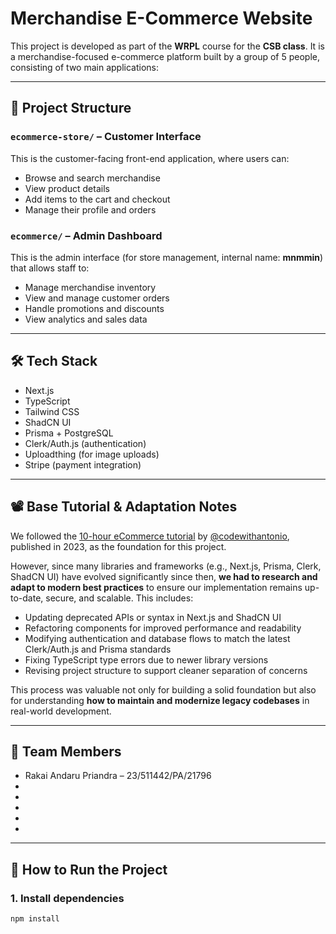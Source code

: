 # Merchandise E-Commerce Website

This project is developed as part of the **WRPL** course for the **CSB class**. It is a merchandise-focused e-commerce platform built by a group of 5 people, consisting of two main applications:

---

## 🔹 Project Structure

### `ecommerce-store/` – Customer Interface
This is the customer-facing front-end application, where users can:
- Browse and search merchandise
- View product details
- Add items to the cart and checkout
- Manage their profile and orders

### `ecommerce/` – Admin Dashboard
This is the admin interface (for store management, internal name: **mnmmin**) that allows staff to:
- Manage merchandise inventory
- View and manage customer orders
- Handle promotions and discounts
- View analytics and sales data

---

## 🛠️ Tech Stack
- Next.js
- TypeScript
- Tailwind CSS
- ShadCN UI
- Prisma + PostgreSQL
- Clerk/Auth.js (authentication)
- Uploadthing (for image uploads)
- Stripe (payment integration)

---

## 📽️ Base Tutorial & Adaptation Notes

We followed the [10-hour eCommerce tutorial](https://www.youtube.com/watch?v=5miHyP6lExg) by [@codewithantonio](https://www.youtube.com/@codewithantonio), published in 2023, as the foundation for this project.

However, since many libraries and frameworks (e.g., Next.js, Prisma, Clerk, ShadCN UI) have evolved significantly since then, **we had to research and adapt to modern best practices** to ensure our implementation remains up-to-date, secure, and scalable. This includes:

- Updating deprecated APIs or syntax in Next.js and ShadCN UI
- Refactoring components for improved performance and readability
- Modifying authentication and database flows to match the latest Clerk/Auth.js and Prisma standards
- Fixing TypeScript type errors due to newer library versions
- Revising project structure to support cleaner separation of concerns

This process was valuable not only for building a solid foundation but also for understanding **how to maintain and modernize legacy codebases** in real-world development.

---

## 👥 Team Members
- Rakai Andaru Priandra – 23/511442/PA/21796
- 
- 
- 
- 
- 

---

## 📁 How to Run the Project

### 1. Install dependencies
```bash
npm install

